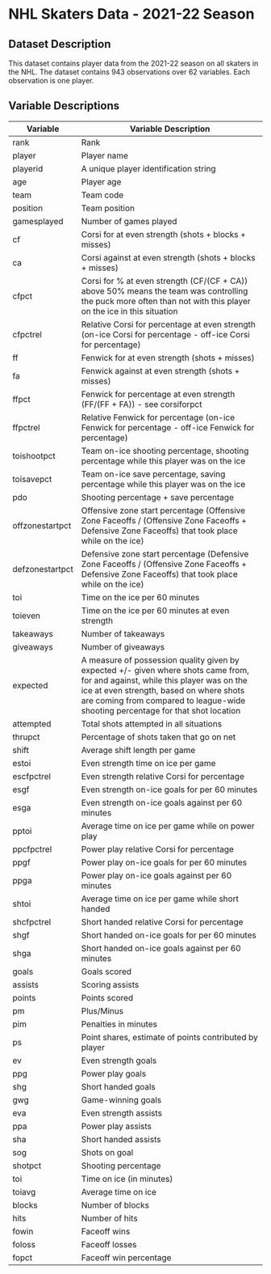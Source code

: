 # NHL Skaters Data - 2021-22 Season

## Dataset Description

This dataset contains player data from the 2021-22 season on all skaters in the NHL. The dataset contains 943 observations over 62 variables. Each observation is one player.

## Variable Descriptions

| Variable        | Variable Description |
|-----------------|-----------------------------------------------------------------------------------------------------------------------------------------------------------------------------------------------------------------------------------------------------------------|
| rank            | Rank                                                                                          |
| player          | Player name                                                                                                                                                                                                                                                     |
| playerid        | A unique player identification string                                                                                                                                                                                                                           |
| age             | Player age                                                                                                                                                                                                                                                      |
| team            | Team code                                                                                                                                                                                                                                                       |
| position        | Team position                                                                                                                                                                                                                                                   |
| gamesplayed     | Number of games played                                                                                                                                                                                                                                          |
| cf              | Corsi for at even strength (shots + blocks + misses)                                                                                                                                                                                                            |
| ca              | Corsi against at even strength (shots + blocks + misses)                                                                                                                                                                                                        |
| cfpct           | Corsi for % at even strength (CF/(CF + CA))  above 50% means the team was controlling the puck more often than not with this player on the ice in this situation                                                                                                |
| cfpctrel        | Relative Corsi for percentage at even strength (on-ice Corsi for percentage - off-ice Corsi for percentage)                                                                                                                                                     |
| ff              | Fenwick for at even strength (shots + misses)                                                                                                                                                                                                                   |
| fa              | Fenwick against at even strength (shots + misses)                                                                                                                                                                                                               |
| ffpct           | Fenwick for percentage at even strength (FF/(FF + FA)) - see corsiforpct                                                                                                                                                                                        |
| ffpctrel        | Relative Fenwick for percentage (on-ice Fenwick for percentage - off-ice Fenwick for percentage)                                                                                                                                                                |
| toishootpct     | Team on-ice shooting percentage, shooting percentage while this player was on the ice                                                                                                                                                                           |
| toisavepct      | Team on-ice save percentage, saving percentage while this player was on the ice                                                                                                                                                                                 |
| pdo             | Shooting percentage + save percentage                                                                                                                                                                                                                           |
| offzonestartpct | Offensive zone start percentage (Offensive Zone Faceoffs / (Offensive Zone Faceoffs + Defensive Zone Faceoffs) that took place while on the ice)                                                                                                                |
| defzonestartpct | Defensive zone start percentage (Defensive Zone Faceoffs / (Offensive Zone Faceoffs + Defensive Zone Faceoffs) that took place while on the ice)                                                                                                                |
| toi             | Time on the ice per 60 minutes                                                                                                                                                                                                                                  |
| toieven         | Time on the ice per 60 minutes at even strength                                                                                                                                                                                                                 |
| takeaways       | Number of takeaways                                                                                                                                                                                                                                             |
| giveaways       | Number of giveaways                                                                                                                                                                                                                                             |
| expected        | A measure of possession quality given by expected +/- given where shots came from, for and against, while this player was on the ice at even strength, based on where shots are coming from compared to league-wide shooting percentage for that shot location  |
| attempted       | Total shots attempted in all situations                                                                                                                                                                                                                         |
| thrupct         | Percentage of shots taken that go on net                                                                                                                                                                                                                        |
| shift           | Average shift length per game                                                                                                                                                                                                                                   |
| estoi           | Even strength time on ice per game                                                                                                                                                                                                                              |
| escfpctrel      | Even strength relative Corsi for percentage                                                                                                                                                                                                                     |
| esgf            | Even strength on-ice goals for per 60 minutes                                                                                                                                                                                                                   |
| esga            | Even strength on-ice goals against per 60 minutes                                                                                                                                                                                                               |
| pptoi           | Average time on ice per game while on power play                                                                                                                                                                                                                |
| ppcfpctrel      | Power play relative Corsi for percentage                                                                                                                                                                                                                        |
| ppgf            | Power play on-ice goals for per 60 minutes                                                                                                                                                                                                                      |
| ppga            | Power play on-ice goals against per 60 minutes                                                                                                                                                                                                                  |
| shtoi           | Average time on ice per game while short handed                                                                                                                                                                                                                 |
| shcfpctrel      | Short handed relative Corsi for percentage                                                                                                                                                                                                                      |
| shgf            | Short handed on-ice goals for per 60 minutes                                                                                                                                                                                                                    |
| shga            | Short handed on-ice goals against per 60 minutes                                                                                                                                                                                                                |
| goals           | Goals scored                                                                                                                                                                                                                                                    |
| assists         | Scoring assists                                                                                                                                                                                                                                                 |
| points          | Points scored                                                                                                                                                                                                                                                   |
| pm              | Plus/Minus                                                                                                                                                                                                                                                      |
| pim             | Penalties in minutes                                                                                                                                                                                                                                            |
| ps              | Point shares, estimate of points contributed by player                                                                                                                                                                                                          |
| ev              | Even strength goals                                                                                                                                                                                                                                             |
| ppg             | Power play goals                                                                                                                                                                                                                                                |
| shg             | Short handed goals                                                                                                                                                                                                                                              |
| gwg             | Game-winning goals                                                                                                                                                                                                                                              |
| eva             | Even strength assists                                                                                                                                                                                                                                           |
| ppa             | Power play assists                                                                                                                                                                                                                                              |
| sha             | Short handed assists                                                                                                                                                                                                                                            |
| sog             | Shots on goal                                                                                                                                                                                                                                                   |
| shotpct         | Shooting percentage                                                                                                                                                                                                                                             |
| toi             | Time on ice (in minutes)                                                                                                                                                                                                                                        |
| toiavg          | Average time on ice                                                                                                                                                                                                                                             |
| blocks          | Number of blocks                                                                                                                                                                                                                                                |
| hits            | Number of hits                                                                                                                                                                                                                                                  |
| fowin           | Faceoff wins                                                                                                                                                                                                                                                    |
| foloss          | Faceoff losses                                                                                                                                                                                                                                                  |
| fopct           | Faceoff win percentage                                                                                                                                                                                                                                          |
